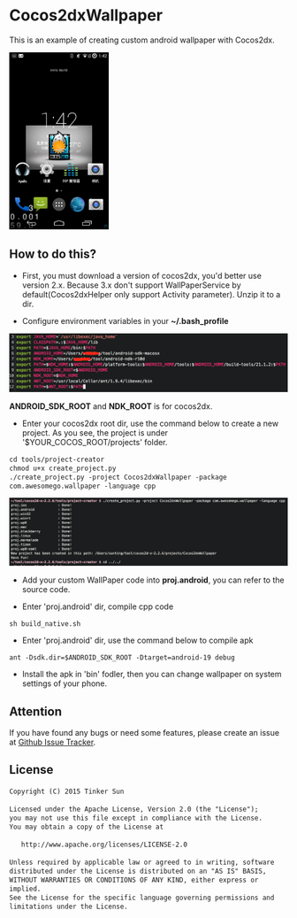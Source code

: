 Cocos2dxWallpaper
=========================
This is an example of creating custom android wallpaper with Cocos2dx.

<img src="https://github.com/Tinker-S/Cocos2dxWallpaper/blob/master/screenshots/wallpaper.png" style="width:180px;height:320px;"/>

## How to do this?
* First, you must download a version of cocos2dx, you'd better use version 2.x. Because 3.x don't support WallPaperService by default(Cocos2dxHelper only support Activity parameter). Unzip it to a dir.

* Configure environment variables in your **~/.bash_profile**

<img src="https://github.com/Tinker-S/Cocos2dxWallpaper/blob/master/screenshots/step1.png"/>

**ANDROID_SDK_ROOT** and **NDK_ROOT** is for cocos2dx.

* Enter your cocos2dx root dir, use the command below to create a new project. As you see, the project is under '$YOUR_COCOS_ROOT/projects' folder.
```
cd tools/project-creator
chmod u+x create_project.py
./create_project.py -project Cocos2dxWallpaper -package com.awesomego.wallpaper -language cpp
```

<img src="https://github.com/Tinker-S/Cocos2dxWallpaper/blob/master/screenshots/step2.png"/>

* Add your custom WallPaper code into **proj.android**, you can refer to the source code.

* Enter 'proj.android' dir, compile cpp code
```
sh build_native.sh
```

* Enter 'proj.android' dir, use the command below to compile apk
```
ant -Dsdk.dir=$ANDROID_SDK_ROOT -Dtarget=android-19 debug
```

* Install the apk in 'bin' fodler, then you can change wallpaper on system settings of your phone.

## Attention

If you have found any bugs or need some features, please create an issue at [Github Issue Tracker](https://github.com/Tinker-S/Cocos2dxWallpaper/issues).

## License

    Copyright (C) 2015 Tinker Sun

    Licensed under the Apache License, Version 2.0 (the "License");
    you may not use this file except in compliance with the License.
    You may obtain a copy of the License at

       http://www.apache.org/licenses/LICENSE-2.0

    Unless required by applicable law or agreed to in writing, software
    distributed under the License is distributed on an "AS IS" BASIS,
    WITHOUT WARRANTIES OR CONDITIONS OF ANY KIND, either express or implied.
    See the License for the specific language governing permissions and
    limitations under the License.